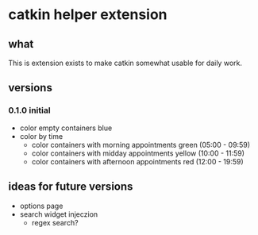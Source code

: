 # catkin helper extension

## what

This is extension exists to make catkin somewhat usable for daily work.

## versions

### 0.1.0 initial

- color empty containers blue
- color by time
  - color containers with morning appointments green (05:00 - 09:59)
  - color containers with midday appointments yellow (10:00 - 11:59)
  - color containers with afternoon appointments red (12:00 - 19:59)

## ideas for future versions

- options page
- search widget injeczion
  - regex search?
